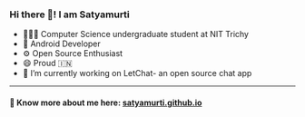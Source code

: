 ### Hi there 👋! I am Satyamurti

 
- 👨🏻‍🎓 Computer Science undergraduate student at NIT Trichy
- 📱 Android Developer 
- ⚙️ Open Source Enthusiast 
- 😄 Proud 🇮🇳
- 🔭 I’m currently working on LetChat- an open source chat app


---

#### 🔗 Know more about me here: [satyamurti.github.io](https://satyamurti.github.io/)

<!--
**satyamurti/satyamurti** is a ✨ _special_ ✨ repository because its `README.md` (this file) appears on your GitHub profile.

Here are some ideas to get you started:

- 🔭 I’m currently working on ...
- 🌱 I’m currently learning ...
- 👯 I’m looking to collaborate on ...
- 🤔 I’m looking for help with ...
- 💬 Ask me about ...
- 📫 How to reach me: ...
- 😄 Pronouns: ...
- ⚡ Fun fact: ...
-->
